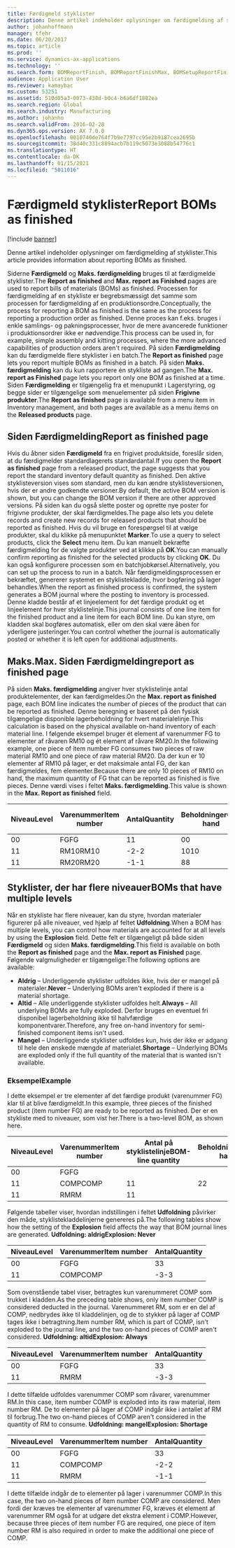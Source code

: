 ```yaml
---
title: Færdigmeld styklister
description: Denne artikel indeholder oplysninger om færdigmelding af styklister.
author: johanhoffmann
manager: tfehr
ms.date: 06/20/2017
ms.topic: article
ms.prod: ''
ms.service: dynamics-ax-applications
ms.technology: ''
ms.search.form: BOMReportFinish, BOMReportFinishMax, BOMSetupReportFinish
audience: Application User
ms.reviewer: kamaybac
ms.custom: 53251
ms.assetid: 510d05a3-0073-438d-b0c4-b6a6df1882ea
ms.search.region: Global
ms.search.industry: Manufacturing
ms.author: johanho
ms.search.validFrom: 2016-02-28
ms.dyn365.ops.version: AX 7.0.0
ms.openlocfilehash: 0010740de764f7b9e7797cc95e2b9187cea2695b
ms.sourcegitcommit: 38d40c331c8894acb7b119c5073e3088b54776c1
ms.translationtype: HT
ms.contentlocale: da-DK
ms.lasthandoff: 01/15/2021
ms.locfileid: "5011016"
---
```

# <a name="report-boms-as-finished"></a><span data-ttu-id="834f8-103">Færdigmeld styklister</span><span class="sxs-lookup"><span data-stu-id="834f8-103">Report BOMs as finished</span></span>

[!include [banner](../includes/banner.md)]

<span data-ttu-id="834f8-104">Denne artikel indeholder oplysninger om færdigmelding af styklister.</span><span class="sxs-lookup"><span data-stu-id="834f8-104">This article provides information about reporting BOMs as finished.</span></span>

<span data-ttu-id="834f8-105">Siderne **Færdigmeld** og **Maks. færdigmelding** bruges til at færdigmelde styklister.</span><span class="sxs-lookup"><span data-stu-id="834f8-105">The **Report as finished** and **Max. report as Finished** pages are used to report bills of materials (BOMs) as finished.</span></span> <span data-ttu-id="834f8-106">Processen for færdigmelding af en stykliste er begrebsmæssigt det samme som processen for færdigmelding af en produktionsordre.</span><span class="sxs-lookup"><span data-stu-id="834f8-106">Conceptually, the process for reporting a BOM as finished is the same as the process for reporting a production order as finished.</span></span> <span data-ttu-id="834f8-107">Denne proces kan f.eks. bruges i enkle samlings- og pakningsprocesser, hvor de mere avancerede funktioner i produktionsordrer ikke er nødvendige.</span><span class="sxs-lookup"><span data-stu-id="834f8-107">This process can be used in, for example, simple assembly and kitting processes, where the more advanced capabilities of production orders aren't required.</span></span> <span data-ttu-id="834f8-108">På siden **Færdigmelding** kan du færdigmelde flere styklister i en batch.</span><span class="sxs-lookup"><span data-stu-id="834f8-108">The **Report as finished** page lets you report multiple BOMs as finished in a batch.</span></span> <span data-ttu-id="834f8-109">På siden **Maks. færdigmelding** kan du kun rapportere én stykliste ad gangen.</span><span class="sxs-lookup"><span data-stu-id="834f8-109">The **Max. report as Finished** page lets you report only one BOM as finished at a time.</span></span> <span data-ttu-id="834f8-110">Siden **Færdigmelding** er tilgængelig fra et menupunkt i Lagerstyring, og begge sider er tilgængelige som menuelementer på siden **Frigivne produkter**.</span><span class="sxs-lookup"><span data-stu-id="834f8-110">The **Report as finished** page is available from a menu item in Inventory management, and both pages are available as a menu items on the **Released products** page.</span></span>

## <a name="report-as-finished-page"></a><span data-ttu-id="834f8-111">Siden Færdigmelding</span><span class="sxs-lookup"><span data-stu-id="834f8-111">Report as finished page</span></span>
<span data-ttu-id="834f8-112">Hvis du åbner siden **Færdigmeld** fra en frigivet produktside, foreslår siden, at du færdigmelder standardlagerets standardantal.</span><span class="sxs-lookup"><span data-stu-id="834f8-112">If you open the **Report as finished** page from a released product, the page suggests that you report the standard inventory default quantity as finished.</span></span> <span data-ttu-id="834f8-113">Den aktive styklisteversion vises som standard, men du kan ændre styklisteversionen, hvis der er andre godkendte versioner.</span><span class="sxs-lookup"><span data-stu-id="834f8-113">By default, the active BOM version is shown, but you can change the BOM version if there are other approved versions.</span></span> <span data-ttu-id="834f8-114">På siden kan du også slette poster og oprette nye poster for frigivne produkter, der skal færdigmeldes.</span><span class="sxs-lookup"><span data-stu-id="834f8-114">The page also lets you delete records and create new records for released products that should be reported as finished.</span></span> <span data-ttu-id="834f8-115">Hvis du vil bruge en forespørgsel til at vælge produkter, skal du klikke på menupunktet **Marker**.</span><span class="sxs-lookup"><span data-stu-id="834f8-115">To use a query to select products, click the **Select** menu item.</span></span> <span data-ttu-id="834f8-116">Du kan manuelt bekræfte færdigmelding for de valgte produkter ved at klikke på **OK**.</span><span class="sxs-lookup"><span data-stu-id="834f8-116">You can manually confirm reporting as finished for the selected products by clicking **OK**.</span></span> <span data-ttu-id="834f8-117">Du kan også konfigurere processen som en batchjobkørsel.</span><span class="sxs-lookup"><span data-stu-id="834f8-117">Alternatively, you can set up the process to run in a batch.</span></span> <span data-ttu-id="834f8-118">Når færdigmeldingsprocessen er bekræftet, genererer systemet en styklistekladde, hvor bogføring på lager behandles.</span><span class="sxs-lookup"><span data-stu-id="834f8-118">When the report as finished process is confirmed, the system generates a BOM journal where the posting to inventory is processed.</span></span> <span data-ttu-id="834f8-119">Denne kladde består af et linjeelement for det færdige produkt og et linjeelement for hver styklistelinje.</span><span class="sxs-lookup"><span data-stu-id="834f8-119">This journal consists of one line item for the finished product and a line item for each BOM line.</span></span> <span data-ttu-id="834f8-120">Du kan styre, om kladden skal bogføres automatisk, eller om den skal være åben for yderligere justeringer.</span><span class="sxs-lookup"><span data-stu-id="834f8-120">You can control whether the journal is automatically posted or whether it is left open for additional adjustments.</span></span>

## <a name="max-report-as-finished-page"></a><span data-ttu-id="834f8-121">Maks.</span><span class="sxs-lookup"><span data-stu-id="834f8-121">Max.</span></span> <span data-ttu-id="834f8-122">Siden Færdigmelding</span><span class="sxs-lookup"><span data-stu-id="834f8-122">report as finished page</span></span>
<span data-ttu-id="834f8-123">På siden **Maks. færdigmelding** angiver hver styklistelinje antal produktelementer, der kan færdigmeldes.</span><span class="sxs-lookup"><span data-stu-id="834f8-123">On the **Max. report as finished** page, each BOM line indicates the number of pieces of the product that can be reported as finished.</span></span> <span data-ttu-id="834f8-124">Denne beregning er baseret på den fysisk tilgængelige disponible lagerbeholdning for hvert materialelinje.</span><span class="sxs-lookup"><span data-stu-id="834f8-124">This calculation is based on the physical available on-hand inventory of each material line.</span></span> <span data-ttu-id="834f8-125">I følgende eksempel bruger ét element af varenummer FG to elementer af råvaren RM10 og ét element af råvare RM20.</span><span class="sxs-lookup"><span data-stu-id="834f8-125">In the following example, one piece of item number FG consumes two pieces of raw material RM10 and one piece of raw material RM20.</span></span> <span data-ttu-id="834f8-126">Da der kun er 10 elementer af RM10 på lager, er det maksimale antal FG, der kan færdigmeldes, fem elementer.</span><span class="sxs-lookup"><span data-stu-id="834f8-126">Because there are only 10 pieces of RM10 on hand, the maximum quantity of FG that can be reported as finished is five pieces.</span></span> <span data-ttu-id="834f8-127">Denne værdi vises i feltet **Maks. færdigmelding**.</span><span class="sxs-lookup"><span data-stu-id="834f8-127">This value is shown in the **Max. Report as finished** field.</span></span>

| <span data-ttu-id="834f8-128">Niveau</span><span class="sxs-lookup"><span data-stu-id="834f8-128">Level</span></span> | <span data-ttu-id="834f8-129">Varenummer</span><span class="sxs-lookup"><span data-stu-id="834f8-129">Item number</span></span> | <span data-ttu-id="834f8-130">Antal</span><span class="sxs-lookup"><span data-stu-id="834f8-130">Quantity</span></span> | <span data-ttu-id="834f8-131">Beholdninger</span><span class="sxs-lookup"><span data-stu-id="834f8-131">On-hand</span></span> | <span data-ttu-id="834f8-132">Maks.</span><span class="sxs-lookup"><span data-stu-id="834f8-132">Max.</span></span> <span data-ttu-id="834f8-133">Færdigmelding</span><span class="sxs-lookup"><span data-stu-id="834f8-133">Report as finished</span></span> |
|-------|-------------|----------|---------|-------------------------|
| <span data-ttu-id="834f8-134">0</span><span class="sxs-lookup"><span data-stu-id="834f8-134">0</span></span>     | <span data-ttu-id="834f8-135">FG</span><span class="sxs-lookup"><span data-stu-id="834f8-135">FG</span></span>          |  <span data-ttu-id="834f8-136">1</span><span class="sxs-lookup"><span data-stu-id="834f8-136">1</span></span>       | <span data-ttu-id="834f8-137">0</span><span class="sxs-lookup"><span data-stu-id="834f8-137">0</span></span>       | <span data-ttu-id="834f8-138">5</span><span class="sxs-lookup"><span data-stu-id="834f8-138">5</span></span>                       |
| <span data-ttu-id="834f8-139">1</span><span class="sxs-lookup"><span data-stu-id="834f8-139">1</span></span>     | <span data-ttu-id="834f8-140">RM10</span><span class="sxs-lookup"><span data-stu-id="834f8-140">RM10</span></span>        | <span data-ttu-id="834f8-141">-2</span><span class="sxs-lookup"><span data-stu-id="834f8-141">-2</span></span>       | <span data-ttu-id="834f8-142">10</span><span class="sxs-lookup"><span data-stu-id="834f8-142">10</span></span>      | <span data-ttu-id="834f8-143">5</span><span class="sxs-lookup"><span data-stu-id="834f8-143">5</span></span>                       |
| <span data-ttu-id="834f8-144">1</span><span class="sxs-lookup"><span data-stu-id="834f8-144">1</span></span>     | <span data-ttu-id="834f8-145">RM20</span><span class="sxs-lookup"><span data-stu-id="834f8-145">RM20</span></span>        | <span data-ttu-id="834f8-146">-1</span><span class="sxs-lookup"><span data-stu-id="834f8-146">-1</span></span>       |  <span data-ttu-id="834f8-147">8</span><span class="sxs-lookup"><span data-stu-id="834f8-147">8</span></span>      | <span data-ttu-id="834f8-148">8</span><span class="sxs-lookup"><span data-stu-id="834f8-148">8</span></span>                       |

## <a name="boms-that-have-multiple-levels"></a><span data-ttu-id="834f8-149">Styklister, der har flere niveauer</span><span class="sxs-lookup"><span data-stu-id="834f8-149">BOMs that have multiple levels</span></span>
<span data-ttu-id="834f8-150">Når en stykliste har flere niveauer, kan du styre, hvordan materialer figurerer på alle niveauer, ved hjælp af feltet **Udfoldning**.</span><span class="sxs-lookup"><span data-stu-id="834f8-150">When a BOM has multiple levels, you can control how materials are accounted for at all levels by using the **Explosion** field.</span></span> <span data-ttu-id="834f8-151">Dette felt er tilgængeligt på både siden **Færdigmeld** og siden **Maks. færdigmelding**.</span><span class="sxs-lookup"><span data-stu-id="834f8-151">This field is available on both the **Report as finished** page and the **Max. report as Finished** page.</span></span> <span data-ttu-id="834f8-152">Følgende valgmuligheder er tilgængelige:</span><span class="sxs-lookup"><span data-stu-id="834f8-152">The following options are available:</span></span>

-   <span data-ttu-id="834f8-153">**Aldrig** – Underliggende styklister udfoldes ikke, hvis der er mangel på materialer.</span><span class="sxs-lookup"><span data-stu-id="834f8-153">**Never** – Underlying BOMs aren't exploded if there is a material shortage.</span></span>
-   <span data-ttu-id="834f8-154">**Altid** – Alle underliggende styklister udfoldes helt.</span><span class="sxs-lookup"><span data-stu-id="834f8-154">**Always** – All underlying BOMs are fully exploded.</span></span> <span data-ttu-id="834f8-155">Derfor bruges en eventuel fri disponibel lagerbeholdning ikke til halvfærdige komponentvarer.</span><span class="sxs-lookup"><span data-stu-id="834f8-155">Therefore, any free on-hand inventory for semi-finished component items isn't used.</span></span>
-   <span data-ttu-id="834f8-156">**Mangel** – Underliggende styklister udfoldes kun, hvis der ikke er adgang til hele den ønskede mængde af materialet.</span><span class="sxs-lookup"><span data-stu-id="834f8-156">**Shortage** – Underlying BOMs are exploded only if the full quantity of the material that is wanted isn't available.</span></span>

### <a name="example"></a><span data-ttu-id="834f8-157">Eksempel</span><span class="sxs-lookup"><span data-stu-id="834f8-157">Example</span></span>

<span data-ttu-id="834f8-158">I dette eksempel er tre elementer af det færdige produkt (varenummer FG) klar til at blive færdigmeldt.</span><span class="sxs-lookup"><span data-stu-id="834f8-158">In this example, three pieces of the finished product (item number FG) are ready to be reported as finished.</span></span> <span data-ttu-id="834f8-159">Der er en stykliste med to niveauer, som vist her.</span><span class="sxs-lookup"><span data-stu-id="834f8-159">There is a two-level BOM, as shown here.</span></span>

| <span data-ttu-id="834f8-160">Niveau</span><span class="sxs-lookup"><span data-stu-id="834f8-160">Level</span></span> | <span data-ttu-id="834f8-161">Varenummer</span><span class="sxs-lookup"><span data-stu-id="834f8-161">Item number</span></span> | <span data-ttu-id="834f8-162">Antal på styklistelinje</span><span class="sxs-lookup"><span data-stu-id="834f8-162">BOM-line quantity</span></span> | <span data-ttu-id="834f8-163">Beholdninger</span><span class="sxs-lookup"><span data-stu-id="834f8-163">On-hand</span></span> |
|-------|-------------|-------------------|---------|
| <span data-ttu-id="834f8-164">0</span><span class="sxs-lookup"><span data-stu-id="834f8-164">0</span></span>     | <span data-ttu-id="834f8-165">FG</span><span class="sxs-lookup"><span data-stu-id="834f8-165">FG</span></span>          |                   |         |
| <span data-ttu-id="834f8-166">1</span><span class="sxs-lookup"><span data-stu-id="834f8-166">1</span></span>     | <span data-ttu-id="834f8-167">COMP</span><span class="sxs-lookup"><span data-stu-id="834f8-167">COMP</span></span>        | <span data-ttu-id="834f8-168">1</span><span class="sxs-lookup"><span data-stu-id="834f8-168">1</span></span>                 | <span data-ttu-id="834f8-169">2</span><span class="sxs-lookup"><span data-stu-id="834f8-169">2</span></span>       |
| <span data-ttu-id="834f8-170">1</span><span class="sxs-lookup"><span data-stu-id="834f8-170">1</span></span>     | <span data-ttu-id="834f8-171">RM</span><span class="sxs-lookup"><span data-stu-id="834f8-171">RM</span></span>          | <span data-ttu-id="834f8-172">1</span><span class="sxs-lookup"><span data-stu-id="834f8-172">1</span></span>                 |         |

<span data-ttu-id="834f8-173">Følgende tabeller viser, hvordan indstillingen i feltet **Udfoldning** påvirker den måde, styklistekladdelinjerne genereres på.</span><span class="sxs-lookup"><span data-stu-id="834f8-173">The following tables show how the setting of the **Explosion** field affects the way that BOM journal lines are generated.</span></span> <span data-ttu-id="834f8-174">**Udfoldning: aldrig**</span><span class="sxs-lookup"><span data-stu-id="834f8-174">**Explosion: Never**</span></span>

| <span data-ttu-id="834f8-175">Niveau</span><span class="sxs-lookup"><span data-stu-id="834f8-175">Level</span></span> | <span data-ttu-id="834f8-176">Varenummer</span><span class="sxs-lookup"><span data-stu-id="834f8-176">Item number</span></span> | <span data-ttu-id="834f8-177">Antal</span><span class="sxs-lookup"><span data-stu-id="834f8-177">Quantity</span></span> |
|-------|-------------|----------|
| <span data-ttu-id="834f8-178">0</span><span class="sxs-lookup"><span data-stu-id="834f8-178">0</span></span>     | <span data-ttu-id="834f8-179">FG</span><span class="sxs-lookup"><span data-stu-id="834f8-179">FG</span></span>          | <span data-ttu-id="834f8-180">3</span><span class="sxs-lookup"><span data-stu-id="834f8-180">3</span></span>        |
| <span data-ttu-id="834f8-181">1</span><span class="sxs-lookup"><span data-stu-id="834f8-181">1</span></span>     | <span data-ttu-id="834f8-182">COMP</span><span class="sxs-lookup"><span data-stu-id="834f8-182">COMP</span></span>        | <span data-ttu-id="834f8-183">-3</span><span class="sxs-lookup"><span data-stu-id="834f8-183">-3</span></span>       |

<span data-ttu-id="834f8-184">Som ovenstående tabel viser, betragtes kun varenummeret COMP som trukket i kladden.</span><span class="sxs-lookup"><span data-stu-id="834f8-184">As the preceding table shows, only item number COMP is considered deducted in the journal.</span></span> <span data-ttu-id="834f8-185">Varenummeret RM, som er en del af COMP, nedbrydes ikke til kladdelinjen, og de to stykker på lager af COMP tages ikke i betragtning.</span><span class="sxs-lookup"><span data-stu-id="834f8-185">Item number RM, which is part of COMP, isn't exploded to the journal line, and the two on-hand pieces of COMP aren't considered.</span></span> <span data-ttu-id="834f8-186">**Udfoldning: altid**</span><span class="sxs-lookup"><span data-stu-id="834f8-186">**Explosion: Always**</span></span>

| <span data-ttu-id="834f8-187">Niveau</span><span class="sxs-lookup"><span data-stu-id="834f8-187">Level</span></span> | <span data-ttu-id="834f8-188">Varenummer</span><span class="sxs-lookup"><span data-stu-id="834f8-188">Item number</span></span> | <span data-ttu-id="834f8-189">Antal</span><span class="sxs-lookup"><span data-stu-id="834f8-189">Quantity</span></span> |
|-------|-------------|----------|
| <span data-ttu-id="834f8-190">0</span><span class="sxs-lookup"><span data-stu-id="834f8-190">0</span></span>     | <span data-ttu-id="834f8-191">FG</span><span class="sxs-lookup"><span data-stu-id="834f8-191">FG</span></span>          | <span data-ttu-id="834f8-192">3</span><span class="sxs-lookup"><span data-stu-id="834f8-192">3</span></span>        |
| <span data-ttu-id="834f8-193">1</span><span class="sxs-lookup"><span data-stu-id="834f8-193">1</span></span>     | <span data-ttu-id="834f8-194">RM</span><span class="sxs-lookup"><span data-stu-id="834f8-194">RM</span></span>          | <span data-ttu-id="834f8-195">-3</span><span class="sxs-lookup"><span data-stu-id="834f8-195">-3</span></span>       |

<span data-ttu-id="834f8-196">I dette tilfælde udfoldes varenummer COMP som råvarer, varenummer RM.</span><span class="sxs-lookup"><span data-stu-id="834f8-196">In this case, item number COMP is exploded into its raw material, item number RM.</span></span> <span data-ttu-id="834f8-197">De to elementer på lager af COMP indgår ikke i antallet af RM til forbrug.</span><span class="sxs-lookup"><span data-stu-id="834f8-197">The two on-hand pieces of COMP aren't considered in the quantity of RM to consume.</span></span> <span data-ttu-id="834f8-198">**Udfoldning: mangel**</span><span class="sxs-lookup"><span data-stu-id="834f8-198">**Explosion: Shortage**</span></span>

| <span data-ttu-id="834f8-199">Niveau</span><span class="sxs-lookup"><span data-stu-id="834f8-199">Level</span></span> | <span data-ttu-id="834f8-200">Varenummer</span><span class="sxs-lookup"><span data-stu-id="834f8-200">Item number</span></span> | <span data-ttu-id="834f8-201">Antal</span><span class="sxs-lookup"><span data-stu-id="834f8-201">Quantity</span></span> |
|-------|-------------|----------|
| <span data-ttu-id="834f8-202">0</span><span class="sxs-lookup"><span data-stu-id="834f8-202">0</span></span>     | <span data-ttu-id="834f8-203">FG</span><span class="sxs-lookup"><span data-stu-id="834f8-203">FG</span></span>          | <span data-ttu-id="834f8-204">3</span><span class="sxs-lookup"><span data-stu-id="834f8-204">3</span></span>        |
| <span data-ttu-id="834f8-205">1</span><span class="sxs-lookup"><span data-stu-id="834f8-205">1</span></span>     | <span data-ttu-id="834f8-206">COMP</span><span class="sxs-lookup"><span data-stu-id="834f8-206">COMP</span></span>        | <span data-ttu-id="834f8-207">-2</span><span class="sxs-lookup"><span data-stu-id="834f8-207">-2</span></span>       |
| <span data-ttu-id="834f8-208">1</span><span class="sxs-lookup"><span data-stu-id="834f8-208">1</span></span>     | <span data-ttu-id="834f8-209">RM</span><span class="sxs-lookup"><span data-stu-id="834f8-209">RM</span></span>          | <span data-ttu-id="834f8-210">-1</span><span class="sxs-lookup"><span data-stu-id="834f8-210">-1</span></span>       |

<span data-ttu-id="834f8-211">I dette tilfælde indgår de to elementer på lager i varenummer COMP.</span><span class="sxs-lookup"><span data-stu-id="834f8-211">In this case, the two on-hand pieces of item number COMP are considered.</span></span> <span data-ttu-id="834f8-212">Men fordi der kræves tre elementer af varenummer FG, kræves ét element af varenummer RM også for at udgøre det ekstra element i COMP.</span><span class="sxs-lookup"><span data-stu-id="834f8-212">However, because three pieces of item number FG are required, one piece of item number RM is also required in order to make the additional one piece of COMP.</span></span>



